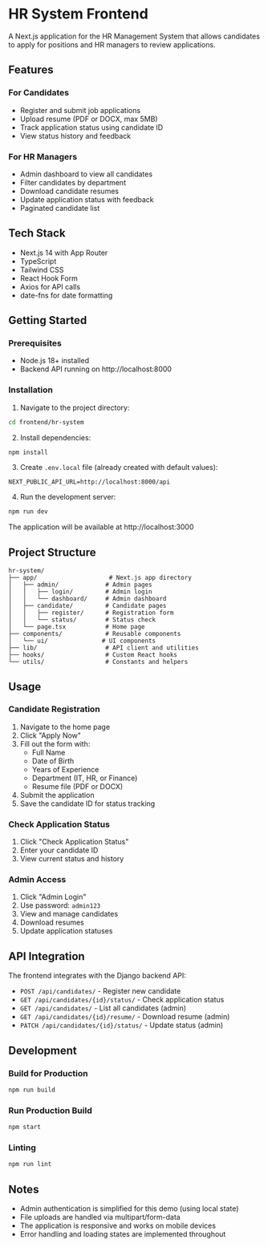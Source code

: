 # HR System Frontend

A Next.js application for the HR Management System that allows candidates to apply for positions and HR managers to review applications.

## Features

### For Candidates
- Register and submit job applications
- Upload resume (PDF or DOCX, max 5MB)
- Track application status using candidate ID
- View status history and feedback

### For HR Managers
- Admin dashboard to view all candidates
- Filter candidates by department
- Download candidate resumes
- Update application status with feedback
- Paginated candidate list

## Tech Stack
- Next.js 14 with App Router
- TypeScript
- Tailwind CSS
- React Hook Form
- Axios for API calls
- date-fns for date formatting

## Getting Started

### Prerequisites
- Node.js 18+ installed
- Backend API running on http://localhost:8000

### Installation

1. Navigate to the project directory:
```bash
cd frontend/hr-system
```

2. Install dependencies:
```bash
npm install
```

3. Create `.env.local` file (already created with default values):
```
NEXT_PUBLIC_API_URL=http://localhost:8000/api
```

4. Run the development server:
```bash
npm run dev
```

The application will be available at http://localhost:3000

## Project Structure

```
hr-system/
├── app/                    # Next.js app directory
│   ├── admin/             # Admin pages
│   │   ├── login/         # Admin login
│   │   └── dashboard/     # Admin dashboard
│   ├── candidate/         # Candidate pages
│   │   ├── register/      # Registration form
│   │   └── status/        # Status check
│   └── page.tsx           # Home page
├── components/            # Reusable components
│   └── ui/               # UI components
├── lib/                   # API client and utilities
├── hooks/                 # Custom React hooks
└── utils/                 # Constants and helpers
```

## Usage

### Candidate Registration
1. Navigate to the home page
2. Click "Apply Now"
3. Fill out the form with:
   - Full Name
   - Date of Birth
   - Years of Experience
   - Department (IT, HR, or Finance)
   - Resume file (PDF or DOCX)
4. Submit the application
5. Save the candidate ID for status tracking

### Check Application Status
1. Click "Check Application Status"
2. Enter your candidate ID
3. View current status and history

### Admin Access
1. Click "Admin Login"
2. Use password: `admin123`
3. View and manage candidates
4. Download resumes
5. Update application statuses

## API Integration

The frontend integrates with the Django backend API:
- `POST /api/candidates/` - Register new candidate
- `GET /api/candidates/{id}/status/` - Check application status
- `GET /api/candidates/` - List all candidates (admin)
- `GET /api/candidates/{id}/resume/` - Download resume (admin)
- `PATCH /api/candidates/{id}/status/` - Update status (admin)

## Development

### Build for Production
```bash
npm run build
```

### Run Production Build
```bash
npm start
```

### Linting
```bash
npm run lint
```

## Notes
- Admin authentication is simplified for this demo (using local state)
- File uploads are handled via multipart/form-data
- The application is responsive and works on mobile devices
- Error handling and loading states are implemented throughout
